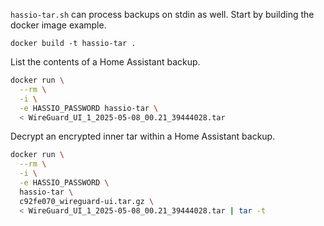 `hassio-tar.sh` can process backups on stdin as well.  Start by building the
docker image example.

    docker build -t hassio-tar .

List the contents of a Home Assistant backup.

```bash
docker run \
  --rm \
  -i \
  -e HASSIO_PASSWORD hassio-tar \
  < WireGuard_UI_1_2025-05-08_00.21_39444028.tar
```

Decrypt an encrypted inner tar within a Home Assistant backup.
```bash
docker run \
  --rm \
  -i \
  -e HASSIO_PASSWORD \
  hassio-tar \
  c92fe070_wireguard-ui.tar.gz \
  < WireGuard_UI_1_2025-05-08_00.21_39444028.tar | tar -t
```
